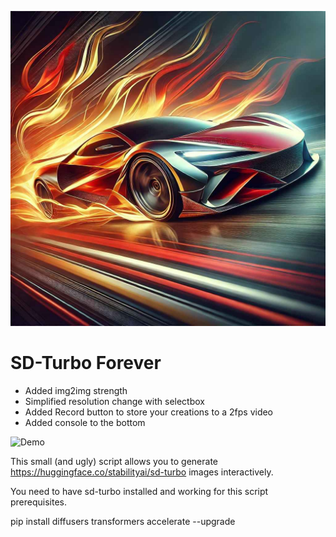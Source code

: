 ![SD_Turbo_Forever](./SD_Turbo_Forever.jpg)

# SD-Turbo Forever

- Added img2img strength
- Simplified resolution change with selectbox
- Added Record button to store your creations to a 2fps video
- Added console to the bottom

![Demo](./output.gif)

This small (and ugly) script allows you to generate https://huggingface.co/stabilityai/sd-turbo images interactively.

You need to have sd-turbo installed and working for this script prerequisites. 

pip install diffusers transformers accelerate --upgrade


